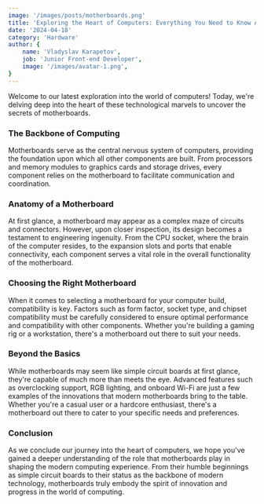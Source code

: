 ```yaml
---
image: '/images/posts/motherboards.png'
title: 'Exploring the Heart of Computers: Everything You Need to Know About Motherboards'
date: '2024-04-18'
category: 'Hardware'
author: {
	name: 'Vladyslav Karapetov',
	job: 'Junior Front-end Developer',
	image: '/images/avatar-1.png',
}
---
```


Welcome to our latest exploration into the world of computers! Today, we're delving deep into the heart of these technological marvels to uncover the secrets of motherboards.

### The Backbone of Computing

Motherboards serve as the central nervous system of computers, providing the foundation upon which all other components are built. From processors and memory modules to graphics cards and storage drives, every component relies on the motherboard to facilitate communication and coordination.

### Anatomy of a Motherboard

At first glance, a motherboard may appear as a complex maze of circuits and connectors. However, upon closer inspection, its design becomes a testament to engineering ingenuity. From the CPU socket, where the brain of the computer resides, to the expansion slots and ports that enable connectivity, each component serves a vital role in the overall functionality of the motherboard.

### Choosing the Right Motherboard

When it comes to selecting a motherboard for your computer build, compatibility is key. Factors such as form factor, socket type, and chipset compatibility must be carefully considered to ensure optimal performance and compatibility with other components. Whether you're building a gaming rig or a workstation, there's a motherboard out there to suit your needs.

### Beyond the Basics

While motherboards may seem like simple circuit boards at first glance, they're capable of much more than meets the eye. Advanced features such as overclocking support, RGB lighting, and onboard Wi-Fi are just a few examples of the innovations that modern motherboards bring to the table. Whether you're a casual user or a hardcore enthusiast, there's a motherboard out there to cater to your specific needs and preferences.

### Conclusion

As we conclude our journey into the heart of computers, we hope you've gained a deeper understanding of the role that motherboards play in shaping the modern computing experience. From their humble beginnings as simple circuit boards to their status as the backbone of modern technology, motherboards truly embody the spirit of innovation and progress in the world of computing.
